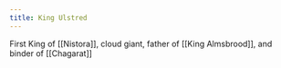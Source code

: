 ```yaml
---
title: King Ulstred
---
```


First King of [[Nistora]], cloud giant, father of [[King Almsbrood]], and binder of [[Chagarat]]